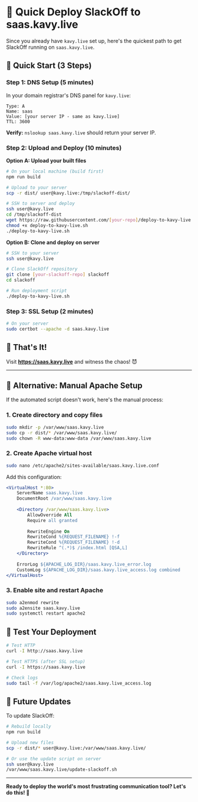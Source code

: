 # 🎯 Quick Deploy SlackOff to saas.kavy.live

Since you already have `kavy.live` set up, here's the quickest path to get SlackOff running on `saas.kavy.live`.

## 🚀 Quick Start (3 Steps)

### Step 1: DNS Setup (5 minutes)
In your domain registrar's DNS panel for `kavy.live`:

```
Type: A
Name: saas
Value: [your server IP - same as kavy.live]
TTL: 3600
```

**Verify:** `nslookup saas.kavy.live` should return your server IP.

### Step 2: Upload and Deploy (10 minutes)

**Option A: Upload your built files**
```bash
# On your local machine (build first)
npm run build

# Upload to your server
scp -r dist/ user@kavy.live:/tmp/slackoff-dist/

# SSH to server and deploy
ssh user@kavy.live
cd /tmp/slackoff-dist
wget https://raw.githubusercontent.com/[your-repo]/deploy-to-kavy-live.sh
chmod +x deploy-to-kavy-live.sh
./deploy-to-kavy-live.sh
```

**Option B: Clone and deploy on server**
```bash
# SSH to your server
ssh user@kavy.live

# Clone SlackOff repository
git clone [your-slackoff-repo] slackoff
cd slackoff

# Run deployment script
./deploy-to-kavy-live.sh
```

### Step 3: SSL Setup (2 minutes)
```bash
# On your server
sudo certbot --apache -d saas.kavy.live
```

## 🎉 That's It!

Visit **https://saas.kavy.live** and witness the chaos! 😈

---

## 🔧 Alternative: Manual Apache Setup

If the automated script doesn't work, here's the manual process:

### 1. Create directory and copy files
```bash
sudo mkdir -p /var/www/saas.kavy.live
sudo cp -r dist/* /var/www/saas.kavy.live/
sudo chown -R www-data:www-data /var/www/saas.kavy.live
```

### 2. Create Apache virtual host
```bash
sudo nano /etc/apache2/sites-available/saas.kavy.live.conf
```

Add this configuration:
```apache
<VirtualHost *:80>
    ServerName saas.kavy.live
    DocumentRoot /var/www/saas.kavy.live
    
    <Directory /var/www/saas.kavy.live>
        AllowOverride All
        Require all granted
        
        RewriteEngine On
        RewriteCond %{REQUEST_FILENAME} !-f
        RewriteCond %{REQUEST_FILENAME} !-d
        RewriteRule ^(.*)$ /index.html [QSA,L]
    </Directory>
    
    ErrorLog ${APACHE_LOG_DIR}/saas.kavy.live_error.log
    CustomLog ${APACHE_LOG_DIR}/saas.kavy.live_access.log combined
</VirtualHost>
```

### 3. Enable site and restart Apache
```bash
sudo a2enmod rewrite
sudo a2ensite saas.kavy.live
sudo systemctl restart apache2
```

## 📱 Test Your Deployment

```bash
# Test HTTP
curl -I http://saas.kavy.live

# Test HTTPS (after SSL setup)
curl -I https://saas.kavy.live

# Check logs
sudo tail -f /var/log/apache2/saas.kavy.live_access.log
```

## 🔄 Future Updates

To update SlackOff:
```bash
# Rebuild locally
npm run build

# Upload new files
scp -r dist/* user@kavy.live:/var/www/saas.kavy.live/

# Or use the update script on server
ssh user@kavy.live
/var/www/saas.kavy.live/update-slackoff.sh
```

---

**Ready to deploy the world's most frustrating communication tool? Let's do this! 💩**
